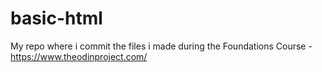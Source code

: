 # basic-html

My repo where i commit the files i made during the Foundations Course - https://www.theodinproject.com/